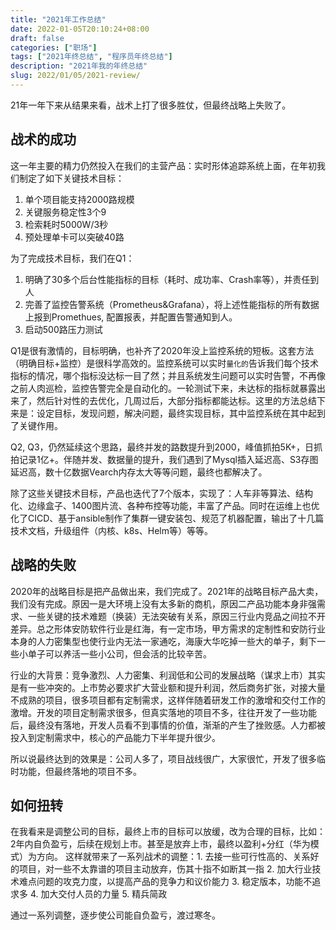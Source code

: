 ```yaml
---
title: "2021年工作总结"
date: 2022-01-05T20:10:24+08:00
draft: false
categories: ["职场"]
tags: ["2021年终总结", "程序员年终总结"]
description: "2021年我的年终总结"
slug: 2022/01/05/2021-review/
---
```



21年一年下来从结果来看，战术上打了很多胜仗，但最终战略上失败了。


## 战术的成功

这一年主要的精力仍然投入在我们的主营产品：实时形体追踪系统上面，在年初我们制定了如下关键技术目标：

1. 单个项目能支持2000路规模
2. 关键服务稳定性3个9
3. 检索耗时5000W/3秒
4. 预处理单卡可以突破40路
 
为了完成技术目标，我们在Q1：
1. 明确了30多个后台性能指标的目标（耗时、成功率、Crash率等），并责任到人
2. 完善了监控告警系统（Prometheus&Grafana），将上述性能指标的所有数据上报到Promethues, 配置报表，并配置告警通知到人。
3. 启动500路压力测试

Q1是很有激情的，目标明确，也补齐了2020年没上监控系统的短板。这套方法（明确目标+监控）是很科学高效的。监控系统可以实时`量化的`告诉我们每个技术指标的情况，哪个指标没达标一目了然；并且系统发生问题可以实时告警，不再像之前人肉巡检，监控告警完全是自动化的。一轮测试下来，未达标的指标就暴露出来了，然后针对性的去优化，几周过后，大部分指标都能达标。这里的方法总结下来是：设定目标，发现问题，解决问题，最终实现目标，其中监控系统在其中起到了关键作用。

Q2, Q3，仍然延续这个思路，最终并发的路数提升到2000，峰值抓拍5K+，日抓拍记录1亿+。伴随并发、数据量的提升，我们遇到了Mysql插入延迟高、S3存图延迟高，数十亿数据Vearch内存太大等等问题，最终也都解决了。

除了这些关键技术目标，产品也迭代了7个版本，实现了：人车非等算法、结构化、边缘盒子、1400图片流、各种布控等功能，丰富了产品。同时在运维上也优化了CICD、基于ansible制作了集群一键安装包、规范了机器配置，输出了十几篇技术文档，升级组件（内核、k8s、Helm等）等等。

## 战略的失败

2020年的战略目标是把产品做出来，我们完成了。2021年的战略目标产品大卖，我们没有完成。原因一是大环境上没有太多新的商机，原因二产品功能本身非强需求、一些关键的技术难题（换装）无法突破有关系，原因三行业内竞品之间拉不开差异。总之形体安防软件行业是红海，有一定市场，甲方需求的定制性和安防行业本身的人力密集型也使行业内无法一家通吃，海康大华吃掉一些大的单子，剩下一些小单子可以养活一些小公司，但会活的比较辛苦。

行业的大背景：竞争激烈、人力密集、利润低和公司的发展战略（谋求上市）其实是有一些冲突的。上市势必要求扩大营业额和提升利润，然后商务扩张，对接大量不成熟的项目，很多项目都有定制需求，这样伴随着研发工作的激增和交付工作的激增。开发的项目定制需求很多，但真实落地的项目不多，往往开发了一些功能后，最终没有落地，开发人员看不到事情的价值，渐渐的产生了挫败感。人力都被投入到定制需求中，核心的产品能力下半年提升很少。

所以说最终达到的效果是：公司人多了，项目战线很广，大家很忙，开发了很多临时功能，但最终落地的项目不多。

## 如何扭转

在我看来是调整公司的目标，最终上市的目标可以放缓，改为合理的目标，比如：2年内自负盈亏，后续在规划上市。甚至是放弃上市，最终以盈利+分红（华为模式）为方向。 这样就带来了一系列战术的调整：1. 去接一些可行性高的、关系好的项目，对一些不太靠谱的项目主动放弃，伤其十指不如断其一指 2. 加大行业技术难点问题的攻克力度，以提高产品的竞争力和议价能力 3. 稳定版本，功能不追求多 4. 加大交付人员的力量 5. 精兵简政

通过一系列调整，逐步使公司能自负盈亏，渡过寒冬。